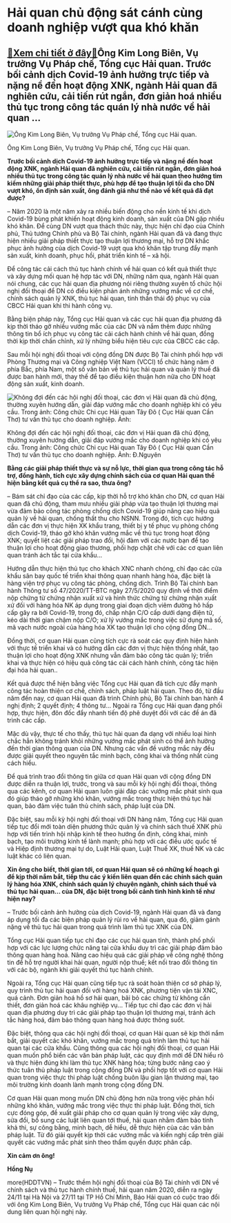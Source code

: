 Hải quan chủ động sát cánh cùng doanh nghiệp vượt qua khó khăn
==============================================================

[:gift:Xem chi tiết ở đây:gift:](https://hddtvn.com/hai-quan-chu-dong-sat-canh-cung-doanh-nghiep-vuot-qua-kho-khan/)Ông Kim Long Biên, Vụ trưởng Vụ Pháp chế, Tổng cục Hải quan. Trước bối cảnh dịch Covid-19 ảnh hưởng trực tiếp và nặng nề đến hoạt động XNK, ngành Hải quan đã nghiên cứu, cải tiến rút ngắn, đơn giản hoá nhiều thủ tục trong công tác quán lý nhà nước về hải quan …
---------------------------------------------------------------------------------------------------------------------------------------------------------------------------------------------------------------------------------------------------------------------





![Ông Kim Long Biên, Vụ trưởng Vụ Pháp chế, Tổng cục Hải quan.](https://hddtvn.com/wp-content/uploads/2021/01/0200_3-0045_Kim_Long_Bien.jpg "Ông Kim Long Biên, Vụ trưởng Vụ Pháp chế, Tổng cục Hải quan.")


Ông Kim Long Biên, Vụ trưởng Vụ Pháp chế, Tổng cục Hải quan.



**Trước bối cảnh dịch Covid-19 ảnh hưởng trực tiếp và nặng nề đến hoạt động XNK, ngành Hải quan đã nghiên cứu, cải tiến rút ngắn, đơn giản hoá nhiều thủ tục trong công tác quán lý nhà nước về hải quan theo hướng tìm kiếm những giải pháp thiết thực, phù hợp để tạo thuận lợi tối đa cho DN vượt khó, ổn định sản xuất, ông đánh giá như thế nào về kết quả đã đạt được?**


– Năm 2020 là một năm xảy ra nhiều biến động cho nền kinh tế khi dịch Covid-19 bùng phát khiến hoạt động kinh doanh, sản xuất của DN gặp nhiều khó khăn. Để cùng DN vượt qua thách thức này, thực hiện chỉ đạo của Chính phủ, Thủ tướng Chính phủ và Bộ Tài chính, ngành Hải quan đã và đang thực hiện nhiều giải pháp thiết thực tạo thuận lợi thương mại, hỗ trợ DN khắc phục ảnh hưởng của dịch Covid-19 vượt qua khó khăn tập trung đẩy mạnh sản xuất, kinh doanh, phục hồi, phát triển kinh tế – xã hội.


Để công tác cải cách thủ tục hành chính về hải quan có kết quả thiết thực và xây dựng mối quan hệ hợp tác với DN, những năm qua, ngành Hải quan nói chung, các cục hải quan địa phương nói riêng thường xuyên tổ chức hội nghị đối thoại để DN có điều kiện phản ánh những vướng mắc về cơ chế, chính sách quản lý XNK, thủ tục hải quan, tinh thần thái độ phục vụ của CBCC Hải quan khi thi hành công vụ.


Bằng biện pháp này, Tổng cục Hải quan và các cục hải quan địa phương đã kịp thời tháo gỡ nhiều vướng mắc của các DN và nắm thêm được những thông tin bổ ích phục vụ công tác cải cách hành chính về hải quan, đồng thời kịp thời chấn chỉnh, xử lý những biểu hiện tiêu cực của CBCC các cấp.


Sau mỗi hội nghị đối thoại với cộng đồng DN được Bộ Tài chính phối hợp với Phòng Thương mại và Công nghiệp Việt Nam (VCCI) tổ chức hàng năm ở phía Bắc, phía Nam, một số văn bản về thủ tục hải quan và quản lý thuế đã được ban hành mới, thay thế để tạo điều kiện thuận hơn nữa cho DN hoạt động sản xuất, kinh doanh.





![Không đợi đến các hội nghị đối thoại, các đơn vị Hải quan đã chủ động, thường xuyên hướng dẫn, giải đáp vướng mắc cho doanh nghiệp khi có yêu cầu. Trong ảnh: Công chức Chi cục Hải quan Tây Đô ( Cục Hải quan Cần Thơ) tư vấn thủ tục cho doanh nghiệp. 	 Ảnh:](https://hddtvn.com/wp-content/uploads/2021/01/0201_3-20201027_151416.jpg "Không đợi đến các hội nghị đối thoại, các đơn vị Hải quan đã chủ động, thường xuyên hướng dẫn, giải đáp vướng mắc cho doanh nghiệp khi có yêu cầu. Trong ảnh: Công chức Chi cục Hải quan Tây Đô ( Cục Hải quan Cần Thơ) tư vấn thủ tục cho doanh nghiệp. 	 Ảnh: Đ.Nguyên")


Không đợi đến các hội nghị đối thoại, các đơn vị Hải quan đã chủ động, thường xuyên hướng dẫn, giải đáp vướng mắc cho doanh nghiệp khi có yêu cầu. Trong ảnh: Công chức Chi cục Hải quan Tây Đô ( Cục Hải quan Cần Thơ) tư vấn thủ tục cho doanh nghiệp. Ảnh: Đ.Nguyên



**Bằng các giải pháp thiết thực và sự nỗ lực, thời gian qua trong công tác hỗ trợ, đồng hành, tích cực xây dựng chính sách của cơ quan Hải quan thể hiện bằng kết quả cụ thể ra sao, thưa ông?**


– Bám sát chỉ đạo của các cấp, kịp thời hỗ trợ khó khăn cho DN, cơ quan Hải quan đã chủ động, tham mưu nhiều giải pháp vừa tạo thuận lợi thương mại vừa đảm bảo công tác phòng chống dịch Covid-19 giúp nâng cao hiệu quả quản lý về hải quan, chống thất thu cho NSNN. Trong đó, tích cực hướng dẫn các đơn vị thực hiện XK khẩu trang, thiết bị y tế phục vụ phòng chống dịch Covid-19, tháo gỡ khó khăn vướng mắc về thủ tục trong hoạt động XNK; quyết liệt các giải pháp trao đổi, hội đàm với các nước bạn để tạo thuận lợi cho hoạt động giao thương, phối hợp chặt chẽ với các cơ quan liên quan tránh ách tắc tại cửa khẩu…


Hướng dẫn thực hiện thủ tục cho khách XNC nhanh chóng, chỉ đạo các cửa khẩu sân bay quốc tế triển khai thông quan nhanh hàng hóa, đặc biệt là hàng viện trợ phục vụ công tác phòng, chống dịch. Trình Bộ Tài chính ban hành Thông tư số 47/2020/TT-BTC ngày 27/5/2020 quy định về thời điểm nộp chứng từ chứng nhận xuất xứ và hình thức chứng từ chứng nhận xuất xứ đối với hàng hóa NK áp dụng trong giai đoạn dịch viêm đường hô hấp cấp gây ra bởi Covid-19, trong đó, chấp nhận C/O cấp dưới dạng điện tử, kéo dài thời gian chậm nộp C/O; xử lý vướng mắc trong việc sử dụng mã số, mã vạch nước ngoài của hàng hóa XK tạo thuận lợi cho cộng đồng DN…


Đồng thời, cơ quan Hải quan cũng tích cực rà soát các quy định hiện hành với thực tế triển khai và có hướng dẫn các đơn vị thực hiện thống nhất, tạo thuận lợi cho hoạt động XNK nhưng vẫn đảm bảo công tác quản lý; triển khai và thực hiện có hiệu quả công tác cải cách hành chính, công tác hiện đại hóa hải quan..


Kết quả được thể hiện bằng việc Tổng cục Hải quan đã tích cực đẩy mạnh công tác hoàn thiện cơ chế, chính sách, pháp luật hải quan. Theo đó, từ đầu năm đến nay, cơ quan Hải quan đã trình Chính phủ, Bộ Tài chính ban hành 4 nghị định; 2 quyết định; 4 thông tư… Ngoài ra Tổng cục Hải quan đang phối hợp, thực hiện, đôn đốc đẩy nhanh tiến độ phê duyệt đối với các đề án đã trình các cấp.


Mặc dù vậy, thực tế cho thấy, thủ tục hải quan đa dạng với nhiều loại hình chắc hẳn không tránh khỏi những vướng mắc phát sinh có thể ảnh hưởng đến thời gian thông quan của DN. Nhưng các vấn đề vướng mắc này đều được giải quyết theo nguyên tắc minh bạch, công khai và thống nhất cùng cách hiểu.


Để quá trình trao đổi thông tin giữa cơ quan Hải quan với cộng đồng DN được diễn ra thuận lợi, trước, trong và sau mỗi kỳ hội nghị đối thoại, thông qua các kênh, cơ quan Hải quan luôn giải đáp các vướng mắc phát sinh qua đó giúp tháo gỡ những khó khăn, vướng mắc trong thực hiện thủ tục hải quan, bảo đảm việc tuân thủ chính sách, pháp luật của DN.


Đặc biệt, sau mỗi kỳ hội nghị đối thoại với DN hàng năm, Tổng cục Hải quan tiếp tục đổi mới toàn diện phương thức quản lý và chính sách thuế XNK phù hợp với tiến trình hội nhập kinh tế theo hướng ổn định, công khai, minh bạch, tạo môi trường kinh tế lành mạnh; phù hợp với các điều ước quốc tế và Hiệp định thương mại tự do, Luật Hải quan, Luật Thuế XK, thuế NK và các luật khác có liên quan.


**Xin ông cho biết, thời gian tới, cơ quan Hải quan sẽ có những kế hoạch gì để kịp thời nắm bắt, tiếp thu các ý kiến liên quan đến các chính sách quản lý hàng hóa XNK, chính sách quản lý chuyên ngành, chính sách thuế và thủ tục hải quan… của DN, đặc biệt trong bối cảnh tình hình kinh tế như hiện nay?**


– Trước bối cảnh ảnh hưởng của dịch Covid-19, ngành Hải quan đã và đang áp dụng tối đa các biện pháp quản lý rủi ro về hải quan, qua đó, giảm gánh nặng về thủ tục hải quan trong quá trình làm thủ tục XNK của DN.


Tổng cục Hải quan tiếp tục chỉ đạo các cục hải quan tỉnh, thành phố phối hợp với các lực lượng chức năng tại cửa khẩu duy trì các giải pháp đảm bảo thông quan hàng hoá. Nâng cao hiệu quả các giải pháp về công nghệ thông tin để hỗ trợ người khai hải quan, người nộp thuế; kết nối trao đổi thông tin với các bộ, ngành khi giải quyết thủ tục hành chính.


Ngoài ra, Tổng cục Hải quan cũng tiếp tục rà soát hoàn thiện cơ sở pháp lý, quy trình thủ tục hải quan đối với hàng hoá XNK, phương tiện vận tải XNC, quá cảnh. Đơn giản hoá hồ sơ hải quan, bãi bỏ các chứng từ không cần thiết, đơn giản hoá các khâu nghiệp vụ… Tiếp tục chỉ đạo các đơn vị hải quan địa phương duy trì các giải pháp tạo thuận lợi thương mại, tránh ách tắc hàng hoá, đảm bảo thông quan hàng hoá được thông suốt.


Đặc biệt, thông qua các hội nghị đối thoại, cơ quan Hải quan sẽ kịp thời nắm bắt, giải quyết các khó khăn, vướng mắc trong quá trình làm thủ tục hải quan tại các cửa khẩu. Cũng thông qua các hội nghị đối thoại, cơ quan Hải quan muốn phổ biến các văn bản pháp luật, các quy định mới để DN hiểu rõ và thực hiện đúng khi làm thủ tục XNK hàng hóa; từng bước nâng cao ý thức tuân thủ pháp luật trong cộng đồng DN và phối hợp tốt với cơ quan Hải quan trong việc thực thi pháp luật chống buôn lậu gian lận thương mại, tạo môi trường kinh doanh lành mạnh trong cộng đồng DN.


Cơ quan Hải quan mong muốn DN chủ động hơn nữa trong việc phản hồi những khó khăn, vướng mắc trong việc thực thi pháp luật. Đồng thời, tích cực đóng góp, đề xuất giải pháp cho cơ quan quản lý trong việc xây dựng, sửa đổi, bổ sung các luật liên quan tới thuế, hải quan nhằm đảm bảo tính khả thi, sự công bằng, minh bạch, dễ hiểu, dễ thực hiện của các văn bản pháp luật. Từ đó giải quyết kịp thời các vướng mắc và kiến nghị cấp trên giải quyết các vướng mắc phát sinh theo thẩm quyền được phân cấp.


**Xin cảm ơn ông!**




**Hồng Nụ**



more(HDDTVN) – Trước thềm hội nghị đối thoại của Bộ Tài chính với DN về chính sách và thủ tục hành chính thuế, hải quan năm 2020, diễn ra ngày 24/11 tại Hà Nội và 27/11 tại TP Hồ Chí Minh, Báo Hải quan có cuộc trao đổi với ông Kim Long Biên, Vụ trưởng Vụ Pháp chế, Tổng cục Hải quan các nội dung liên quan hội nghị này.

